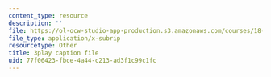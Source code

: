 ```yaml
---
content_type: resource
description: ''
file: https://ol-ocw-studio-app-production.s3.amazonaws.com/courses/18-02sc-multivariable-calculus-fall-2010/77f06423fbce4a44c213ad3f1c99c1fc_n9gSOBwauRw.srt
file_type: application/x-subrip
resourcetype: Other
title: 3play caption file
uid: 77f06423-fbce-4a44-c213-ad3f1c99c1fc
---
```

